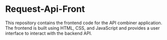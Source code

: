 # Request-Api-Front
This repository contains the frontend code for the API combiner application. The frontend is built using HTML, CSS, and JavaScript and provides a user interface to interact with the backend API.
